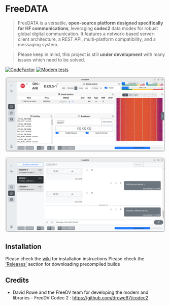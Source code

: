 
# FreeDATA
> FreeDATA is a versatile, **open-source platform designed specifically for HF communications**, leveraging **codec2** data modes for robust global digital communication. It features a network-based server-client architecture, a REST API, multi-platform compatibility, and a messaging system.

> Please keep in mind, this project is still **under development** with many issues which need to be solved.


[![CodeFactor](https://www.codefactor.io/repository/github/dj2ls/freedata/badge)](https://www.codefactor.io/repository/github/dj2ls/freedata)
[![Modem tests](https://github.com/DJ2LS/FreeDATA/actions/workflows/modem_tests.yml/badge.svg)](https://github.com/DJ2LS/FreeDATA/actions/workflows/modem_tests.yml)


![FreeDATA_main_screen.png](documentation%2FFreeDATA_main_screen.png)

![FreeDATA_chat_screen.png](documentation%2FFreeDATA_chat_screen.png)

## Installation

Please check the [wiki](https://wiki.freedata.app) for installation instructions
Please check the ['Releases'](https://github.com/DJ2LS/FreeDATA/releases) section for downloading precompiled builds

## Credits

- David Rowe and the FreeDV team for developing the modem and libraries -
  FreeDV Codec 2 : https://github.com/drowe67/codec2
